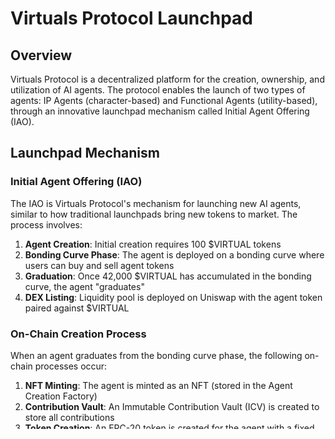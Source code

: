 # Virtuals Protocol Launchpad

## Overview
Virtuals Protocol is a decentralized platform for the creation, ownership, and utilization of AI agents. The protocol enables the launch of two types of agents: IP Agents (character-based) and Functional Agents (utility-based), through an innovative launchpad mechanism called Initial Agent Offering (IAO).

## Launchpad Mechanism

### Initial Agent Offering (IAO)
The IAO is Virtuals Protocol's mechanism for launching new AI agents, similar to how traditional launchpads bring new tokens to market. The process involves:

1. **Agent Creation**: Initial creation requires 100 $VIRTUAL tokens
2. **Bonding Curve Phase**: The agent is deployed on a bonding curve where users can buy and sell agent tokens
3. **Graduation**: Once 42,000 $VIRTUAL has accumulated in the bonding curve, the agent "graduates"
4. **DEX Listing**: Liquidity pool is deployed on Uniswap with the agent token paired against $VIRTUAL

### On-Chain Creation Process
When an agent graduates from the bonding curve phase, the following on-chain processes occur:

1. **NFT Minting**: The agent is minted as an NFT (stored in the Agent Creation Factory)
2. **Contribution Vault**: An Immutable Contribution Vault (ICV) is created to store all contributions
3. **Token Creation**: An ERC-20 token is created for the agent with a fixed supply of 1 billion tokens
4. **Liquidity Pool**: Liquidity is added to Uniswap with the accumulated $VIRTUAL tokens
5. **Staking**: Liquidity tokens are staked with a 10-year lock period

## Ownership Model

### Co-ownership Structure
Virtuals Protocol implements a co-ownership model for AI agents through:

- **Token-based Ownership**: Holders of agent tokens have fractional ownership
- **Revenue Distribution**: Revenue from agent utilization is used for token buyback and burn
- **Agent SubDAO Governance**: Token holders can participate in governance decisions

### Contribution Framework
The protocol encourages various types of contributions:

- **Model Contributors**: Technical contributions to the agent's capabilities
- **Data Contributors**: Providing training data and feedback
- **IP Contributors**: Supplying intellectual property for agents

## Technical Infrastructure

### Modular Consensus Framework
A framework that enables:
- Transparent and composable agent development
- Decentralized contribution validation
- Core components including Cognitive, Voice, and Visual cores

### Immutable Contribution Vault
An on-chain repository that:
- Maintains transparency of all contributions
- Ensures proper attribution through NFTs
- Creates a multilayered structure for agent components

## Practical Example

When an agent like "Luna" is created, it starts on a bonding curve. As investors purchase tokens, the price increases. Upon reaching the 42,000 $VIRTUAL threshold, the agent graduates to become a fully tradable asset with:

1. Its own $LUNA token on Uniswap
2. Formalized on-chain representation
3. Revenue-generating capabilities through the protocol's ecosystem

*Note: Agent graduation typically results in the original bonding curve tokens being burned, which is not a red flag but rather indicates successful progression to DEX trading.*